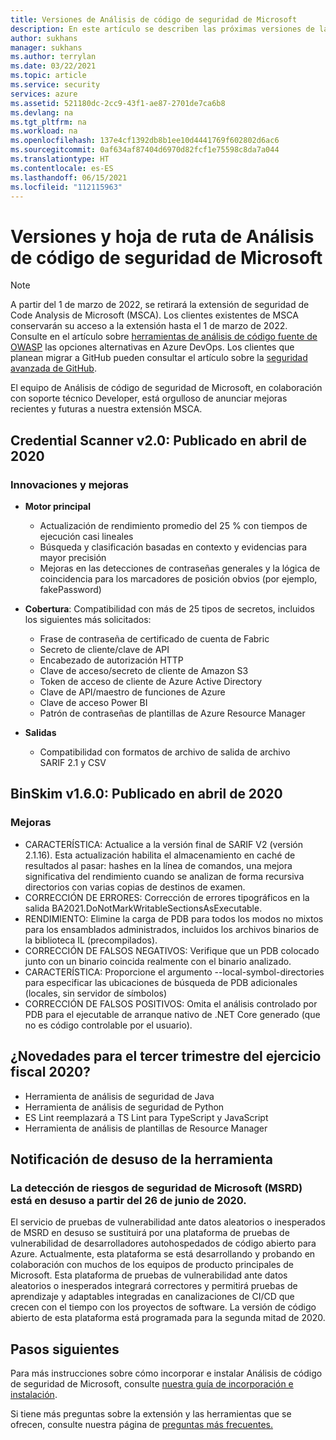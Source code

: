 ```yaml
---
title: Versiones de Análisis de código de seguridad de Microsoft
description: En este artículo se describen las próximas versiones de la extensión Análisis de código de seguridad de Microsoft
author: sukhans
manager: sukhans
ms.author: terrylan
ms.date: 03/22/2021
ms.topic: article
ms.service: security
services: azure
ms.assetid: 521180dc-2cc9-43f1-ae87-2701de7ca6b8
ms.devlang: na
ms.tgt_pltfrm: na
ms.workload: na
ms.openlocfilehash: 137e4cf1392db8b1ee10d4441769f602802d6ac6
ms.sourcegitcommit: 0af634af87404d6970d82fcf1e75598c8da7a044
ms.translationtype: HT
ms.contentlocale: es-ES
ms.lasthandoff: 06/15/2021
ms.locfileid: "112115963"
---
```

# <a name="microsoft-security-code-analysis-releases-and-roadmap"></a>Versiones y hoja de ruta de Análisis de código de seguridad de Microsoft

> [!Note]
> A partir del 1 de marzo de 2022, se retirará la extensión de seguridad de Code Analysis de Microsoft (MSCA). Los clientes existentes de MSCA conservarán su acceso a la extensión hasta el 1 de marzo de 2022. Consulte en el artículo sobre [herramientas de análisis de código fuente de OWASP](https://owasp.org/www-community/Source_Code_Analysis_Tools) las opciones alternativas en Azure DevOps. Los clientes que planean migrar a GitHub pueden consultar el artículo sobre la [seguridad avanzada de GitHub](https://docs.github.com/github/getting-started-with-github/about-github-advanced-security).

El equipo de Análisis de código de seguridad de Microsoft, en colaboración con soporte técnico Developer, está orgulloso de anunciar mejoras recientes y futuras a nuestra extensión MSCA.


## <a name="credential-scanner-v20-released-in-april-2020"></a>Credential Scanner v2.0: Publicado en abril de 2020

### <a name="innovations--improvements"></a>Innovaciones y mejoras

- **Motor principal**

   - Actualización de rendimiento promedio del 25 % con tiempos de ejecución casi lineales
   - Búsqueda y clasificación basadas en contexto y evidencias para mayor precisión
   - Mejoras en las detecciones de contraseñas generales y la lógica de coincidencia para los marcadores de posición obvios (por ejemplo, fakePassword)

- **Cobertura**: Compatibilidad con más de 25 tipos de secretos, incluidos los siguientes más solicitados:

   - Frase de contraseña de certificado de cuenta de Fabric
   - Secreto de cliente/clave de API
   - Encabezado de autorización HTTP
   - Clave de acceso/secreto de cliente de Amazon S3
   - Token de acceso de cliente de Azure Active Directory
   - Clave de API/maestro de funciones de Azure
   - Clave de acceso Power BI
   - Patrón de contraseñas de plantillas de Azure Resource Manager

- **Salidas**

   - Compatibilidad con formatos de archivo de salida de archivo SARIF 2.1 y CSV

## <a name="binskim-v160-released-in-april-2020"></a>BinSkim v1.6.0: Publicado en abril de 2020

### <a name="improvements"></a>Mejoras

- CARACTERÍSTICA: Actualice a la versión final de SARIF V2 (versión 2.1.16). Esta actualización habilita el almacenamiento en caché de resultados al pasar: hashes en la línea de comandos, una mejora significativa del rendimiento cuando se analizan de forma recursiva directorios con varias copias de destinos de examen.
- CORRECCIÓN DE ERRORES: Corrección de errores tipográficos en la salida BA2021.DoNotMarkWritableSectionsAsExecutable.
- RENDIMIENTO: Elimine la carga de PDB para todos los modos no mixtos para los ensamblados administrados, incluidos los archivos binarios de la biblioteca IL (precompilados).
- CORRECCIÓN DE FALSOS NEGATIVOS: Verifique que un PDB colocado junto con un binario coincida realmente con el binario analizado.
- CARACTERÍSTICA: Proporcione el argumento --local-symbol-directories para especificar las ubicaciones de búsqueda de PDB adicionales (locales, sin servidor de símbolos)
- CORRECCIÓN DE FALSOS POSITIVOS: Omita el análisis controlado por PDB para el ejecutable de arranque nativo de .NET Core generado (que no es código controlable por el usuario).

## <a name="whats-next-in-q3-cy20"></a>¿Novedades para el tercer trimestre del ejercicio fiscal 2020?

- Herramienta de análisis de seguridad de Java
- Herramienta de análisis de seguridad de Python
- ES Lint reemplazará a TS Lint para TypeScript y JavaScript
- Herramienta de análisis de plantillas de Resource Manager

## <a name="tool-deprecation-notification"></a>Notificación de desuso de la herramienta

### <a name="microsoft-security-risk-detection-msrd-is-deprecated-on-june-26-2020"></a>La detección de riesgos de seguridad de Microsoft (MSRD) está en desuso a partir del 26 de junio de 2020.

El servicio de pruebas de vulnerabilidad ante datos aleatorios o inesperados de MSRD en desuso se sustituirá por una plataforma de pruebas de vulnerabilidad de desarrolladores autohospedados de código abierto para Azure. Actualmente, esta plataforma se está desarrollando y probando en colaboración con muchos de los equipos de producto principales de Microsoft. Esta plataforma de pruebas de vulnerabilidad ante datos aleatorios o inesperados integrará correctores y permitirá pruebas de aprendizaje y adaptables integradas en canalizaciones de CI/CD que crecen con el tiempo con los proyectos de software. La versión de código abierto de esta plataforma está programada para la segunda mitad de 2020.

## <a name="next-steps"></a>Pasos siguientes

Para más instrucciones sobre cómo incorporar e instalar Análisis de código de seguridad de Microsoft, consulte [nuestra guía de incorporación e instalación](security-code-analysis-onboard.md).

Si tiene más preguntas sobre la extensión y las herramientas que se ofrecen, consulte nuestra página de [preguntas más frecuentes.](security-code-analysis-faq.yml)
